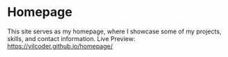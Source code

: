 # Homepage
This site serves as my homepage, where I showcase some of my projects, skills, and contact information.
Live Preview: https://vilcoder.github.io/homepage/
